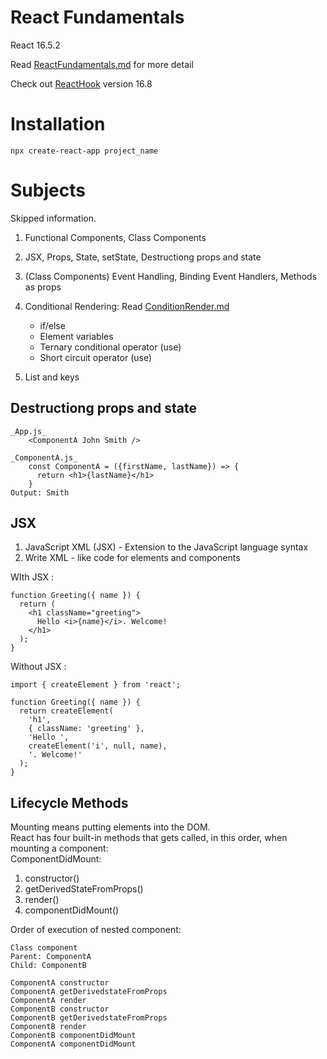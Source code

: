 # React Fundamentals

React 16.5.2

Read [ReactFundamentals.md](./ReactFundamentals.md) for more detail

Check out [ReactHook](https://github.com/PlanZGit/ReactHook) version 16.8

# Installation

    npx create-react-app project_name

# Subjects

Skipped information.

1.  Functional Components, Class Components
2.  JSX, Props, State, setState, Destructiong props and state
3.  (Class Components) Event Handling, Binding Event Handlers, Methods as props
4.  Conditional Rendering: Read [ConditionRender.md](./CondtionRender.md)

    - if/else
    - Element variables
    - Ternary conditional operator (use)
    - Short circuit operator (use)

5.  List and keys

## Destructiong props and state

    _App.js_
        <ComponentA John Smith />

    _ComponentA.js_
        const ComponentA = ({firstName, lastName}) => {
          return <h1>{lastName}</h1>
        }
    Output: Smith

## JSX

1. JavaScript XML (JSX) - Extension to the JavaScript language syntax
2. Write XML - like code for elements and components

WIth JSX :

    function Greeting({ name }) {
      return (
        <h1 className="greeting">
          Hello <i>{name}</i>. Welcome!
        </h1>
      );
    }

Without JSX :

    import { createElement } from 'react';

    function Greeting({ name }) {
      return createElement(
        'h1',
        { className: 'greeting' },
        'Hello ',
        createElement('i', null, name),
        '. Welcome!'
      );
    }

## Lifecycle Methods

Mounting means putting elements into the DOM. <br>
React has four built-in methods that gets called, in this order, when mounting a component: <br>
ComponentDidMount:

1. constructor()
2. getDerivedStateFromProps()
3. render()
4. componentDidMount()

Order of execution of nested component:

    Class component
    Parent: ComponentA
    Child: ComponentB

    ComponentA constructor
    ComponentA getDerivedstateFromProps
    ComponentA render
    ComponentB constructor
    ComponentB getDerivedstateFromProps
    ComponentB render
    ComponentB componentDidMount
    ComponentA componentDidMount
